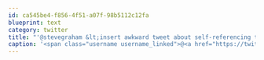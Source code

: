 ```yaml
---
id: ca545be4-f856-4f51-a07f-98b5112c12fa
blueprint: text
category: twitter
title: "'@stevegraham &lt;insert awkward tweet about self-referencing table joins&gt; +@kellabyte"
caption: '<span class="username username_linked">@<a href="https://twitter.com/stevegraham" title="Stevie Graham">stevegraham</a></span> &lt;insert awkward tweet about self-referencing table joins&gt; +<span class="username username_linked">@<a href="https://twitter.com/kellabyte" title="Kelly Sommers">kellabyte</a></span>'
---
```

